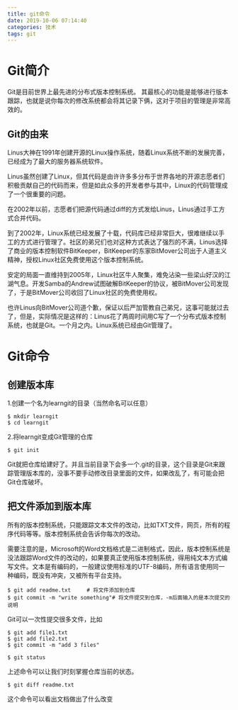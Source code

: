 ```yaml
---
title: git命令
date: 2019-10-06 07:14:40
categories: 技术
tags: git
---
```

# Git简介
Git是目前世界上最先进的分布式版本控制系统。
其最核心的功能是能够进行版本跟踪，也就是说你每次的修改系统都会将其记录下俩，这对于项目的管理是非常高效的。
## Git的由来
Linus大神在1991年创建开源的Linux操作系统，随着Linux系统不断的发展完善，已经成为了最大的服务器系统软件。

Linus虽然创建了Linux，但其代码是由许许多多分布于世界各地的开源志愿者们积极贡献自己的代码而来，但是如此众多的开发者参与其中，Linux的代码管理成了一个很重要的问题。

在2002年以前，志愿者们把源代码通过diff的方式发给Linus，Linus通过手工方式合并代码。

到了2002年，Linux系统已经发展了十载，代码库已经非常巨大，很难继续以手工的方式进行管理了。社区的弟兄们也对这种方式表达了强烈的不满，Linus选择了商业的版本控制软件BitKeeper，BitKeeper的东家BitMover公司出于人道主义精神，授权Linux社区免费使用这个版本控制系统。

安定的局面一直维持到2005年，Linux社区牛人聚集，难免沾染一些梁山好汉的江湖气息。开发Samba的Andrew试图破解BitKeeper的协议，被BitMover公司发现了，于是BitMover公司收回了Linux社区的免费使用权。

也许Linus向BitMover公司道个歉，保证以后严加管教自己弟兄，这事可能就过去了，但是，实际情况是这样的：Linus花了两周时间用C写了一个分布式版本控制系统，也就是Git。一个月之内。Linux系统已经由Git管理了。
# Git命令
## 创建版本库
1.创建一个名为learngit的目录（当然命名可以任意）
```
$ mkdir learngit
$ cd learngit
```
2.将learngit变成Git管理的仓库
```
$ git init
```
Git就把仓库给建好了。并且当前目录下会多一个.git的目录，这个目录是Git来跟踪管理版本库的，没事不要手动修改目录里面的文件，如果改乱了，有可能会把Git仓库破坏。
## 把文件添加到版本库
所有的版本控制系统，只能跟踪文本文件的改动，比如TXT文件，网页，所有的程序代码等等。版本控制系统会告诉你每次的改动。

需要注意的是，Microsoft的Word文档格式是二进制格式，因此，版本控制系统是没法跟踪Word文件的改动的，如果要真正使用版本控制系统，得用纯文本方式编写文件。文本是有编码的，一般建议使用标准的UTF-8编码，所有语言使用同一种编码，既没有冲突，又被所有平台支持。
```
$ git add readme.txt     # 将文件添加到仓库
$ git commit -m "write something"# 将文件提交到仓库，-m后面输入的是本次提交的说明
```
Git可以一次性提交很多文件，比如
```
$ git add file1.txt
$ git add file2.txt
$ git commit -m "add 3 files"
```
```
$ git status
```
上述命令可以让我们时刻掌握仓库当前的状态。
```
$ git diff readme.txt
```
这个命令可以看出文档做出了什么改变
